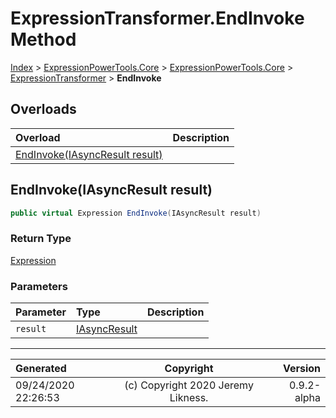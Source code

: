 ﻿# ExpressionTransformer.EndInvoke Method

[Index](../index.md) > [ExpressionPowerTools.Core](ExpressionPowerTools.Core.a.md) > [ExpressionPowerTools.Core](ExpressionPowerTools.Core.n.md) > [ExpressionTransformer](ExpressionPowerTools.Core.ExpressionTransformer.cs.md) > **EndInvoke**



## Overloads

| Overload | Description |
| :-- | :-- |
| [EndInvoke(IAsyncResult result)](#endinvokeiasyncresult-result) |  |
## EndInvoke(IAsyncResult result)



```csharp
public virtual Expression EndInvoke(IAsyncResult result)
```

### Return Type

 [Expression](https://docs.microsoft.com/dotnet/api/system.linq.expressions.expression) 

### Parameters

| Parameter | Type | Description |
| :-- | :-- | :-- |
| `result` | [IAsyncResult](https://docs.microsoft.com/dotnet/api/system.iasyncresult) |  |



---

| Generated | Copyright | Version |
| :-- | :-: | --: |
| 09/24/2020 22:26:53 | (c) Copyright 2020 Jeremy Likness. | 0.9.2-alpha |
